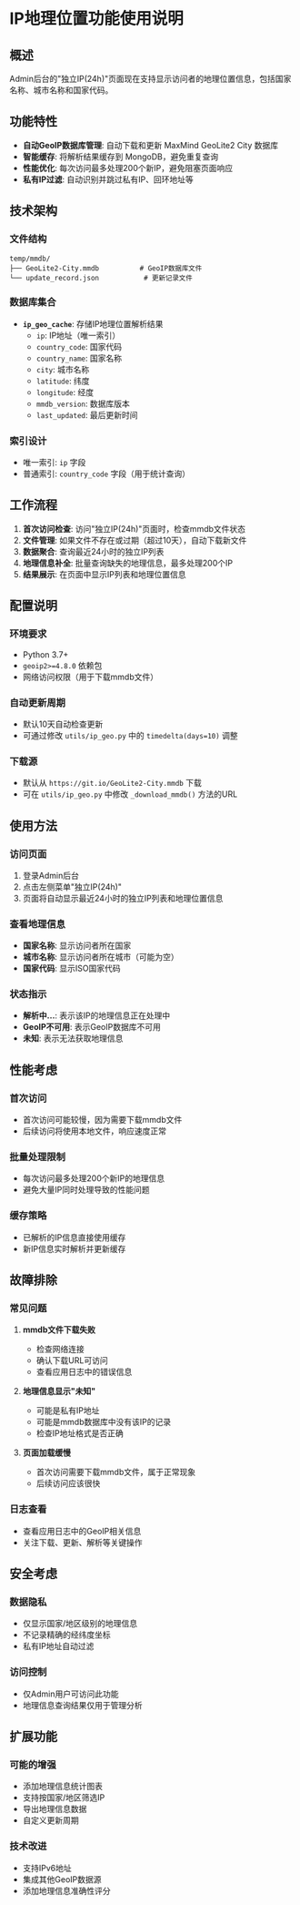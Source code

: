 # IP地理位置功能使用说明

## 概述

Admin后台的"独立IP(24h)"页面现在支持显示访问者的地理位置信息，包括国家名称、城市名称和国家代码。

## 功能特性

- **自动GeoIP数据库管理**: 自动下载和更新 MaxMind GeoLite2 City 数据库
- **智能缓存**: 将解析结果缓存到 MongoDB，避免重复查询
- **性能优化**: 每次访问最多处理200个新IP，避免阻塞页面响应
- **私有IP过滤**: 自动识别并跳过私有IP、回环地址等

## 技术架构

### 文件结构
```
temp/mmdb/
├── GeoLite2-City.mmdb          # GeoIP数据库文件
└── update_record.json           # 更新记录文件
```

### 数据库集合
- **`ip_geo_cache`**: 存储IP地理位置解析结果
  - `ip`: IP地址（唯一索引）
  - `country_code`: 国家代码
  - `country_name`: 国家名称
  - `city`: 城市名称
  - `latitude`: 纬度
  - `longitude`: 经度
  - `mmdb_version`: 数据库版本
  - `last_updated`: 最后更新时间

### 索引设计
- 唯一索引: `ip` 字段
- 普通索引: `country_code` 字段（用于统计查询）

## 工作流程

1. **首次访问检查**: 访问"独立IP(24h)"页面时，检查mmdb文件状态
2. **文件管理**: 如果文件不存在或过期（超过10天），自动下载新文件
3. **数据聚合**: 查询最近24小时的独立IP列表
4. **地理信息补全**: 批量查询缺失的地理信息，最多处理200个IP
5. **结果展示**: 在页面中显示IP列表和地理位置信息

## 配置说明

### 环境要求
- Python 3.7+
- `geoip2>=4.8.0` 依赖包
- 网络访问权限（用于下载mmdb文件）

### 自动更新周期
- 默认10天自动检查更新
- 可通过修改 `utils/ip_geo.py` 中的 `timedelta(days=10)` 调整

### 下载源
- 默认从 `https://git.io/GeoLite2-City.mmdb` 下载
- 可在 `utils/ip_geo.py` 中修改 `_download_mmdb()` 方法的URL

## 使用方法

### 访问页面
1. 登录Admin后台
2. 点击左侧菜单"独立IP(24h)"
3. 页面将自动显示最近24小时的独立IP列表和地理位置信息

### 查看地理信息
- **国家名称**: 显示访问者所在国家
- **城市名称**: 显示访问者所在城市（可能为空）
- **国家代码**: 显示ISO国家代码

### 状态指示
- **解析中...**: 表示该IP的地理信息正在处理中
- **GeoIP不可用**: 表示GeoIP数据库不可用
- **未知**: 表示无法获取地理信息

## 性能考虑

### 首次访问
- 首次访问可能较慢，因为需要下载mmdb文件
- 后续访问将使用本地文件，响应速度正常

### 批量处理限制
- 每次访问最多处理200个新IP的地理信息
- 避免大量IP同时处理导致的性能问题

### 缓存策略
- 已解析的IP信息直接使用缓存
- 新IP信息实时解析并更新缓存

## 故障排除

### 常见问题

1. **mmdb文件下载失败**
   - 检查网络连接
   - 确认下载URL可访问
   - 查看应用日志中的错误信息

2. **地理信息显示"未知"**
   - 可能是私有IP地址
   - 可能是mmdb数据库中没有该IP的记录
   - 检查IP地址格式是否正确

3. **页面加载缓慢**
   - 首次访问需要下载mmdb文件，属于正常现象
   - 后续访问应该很快

### 日志查看
- 查看应用日志中的GeoIP相关信息
- 关注下载、更新、解析等关键操作

## 安全考虑

### 数据隐私
- 仅显示国家/地区级别的地理信息
- 不记录精确的经纬度坐标
- 私有IP地址自动过滤

### 访问控制
- 仅Admin用户可访问此功能
- 地理信息查询结果仅用于管理分析

## 扩展功能

### 可能的增强
- 添加地理信息统计图表
- 支持按国家/地区筛选IP
- 导出地理信息数据
- 自定义更新周期

### 技术改进
- 支持IPv6地址
- 集成其他GeoIP数据源
- 添加地理信息准确性评分
